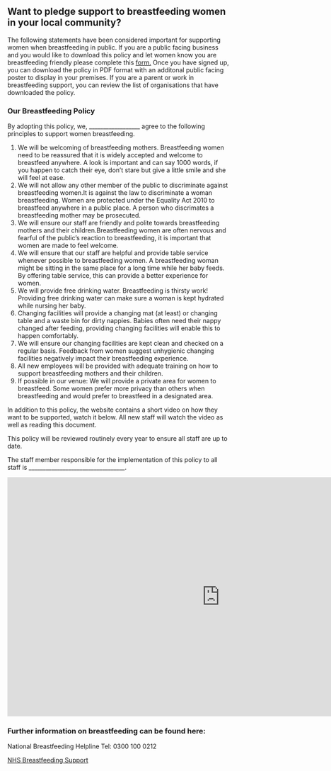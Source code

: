 ## Want to pledge support to breastfeeding women in your local community? 

The following statements have been considered important for supporting women when breastfeeding in public. If you are a public facing business and you would like to download this policy and let women know you are breastfeeding friendly please complete this [form.](https://forms.gle/X2u2upQx652fdqgn7)
Once you have signed up, you can download the policy in PDF format with an additonal public facing poster to display in your premises. 
If you are a parent or work in breastfeeding support, you can review the list of organisations that have downloaded the policy.
### Our Breastfeeding Policy 
By adopting this policy, we, __________________ agree to the following principles to support women breastfeeding.
1. We will be welcoming of  breastfeeding mothers. Breastfeeding women need to be reassured that it is widely accepted and welcome to breastfeed anywhere. A look is important and can say 1000 words, if you happen to catch their eye, don’t stare but give a little smile and she will feel at ease.
2. We will not allow any other member of the public to discriminate against breastfeeding women.It is against the law to discriminate a woman breastfeeding. Women are protected under the Equality Act 2010 to breastfeed anywhere in a public place. A person who discrimates a breastfeeding mother may be prosecuted. 
3. We will ensure our staff are friendly and polite towards breastfeeding mothers and their children.Breastfeeding women are often nervous and fearful of the public’s reaction to breastfeeding, it is important that women are made to feel welcome. 
4. We will ensure that our staff are helpful and provide table service whenever possible to breastfeeding women. A breastfeeding woman might be sitting in the same place for a long time while her baby feeds. By offering table service, this can provide a better experience for women.
5. We will provide free drinking water. Breastfeeding is thirsty work! Providing free drinking water can make sure a woman is kept hydrated while nursing her baby. 
6. Changing facilities will provide a changing mat (at least) or changing table and a waste bin for dirty nappies. Babies often need their nappy changed after feeding, providing changing facilities will enable this to happen comfortably.
7. We will ensure our changing facilities are kept clean and checked on a regular basis. Feedback from women suggest unhygienic changing facilities negatively impact their breastfeeding experience.
8. All new employees will be provided with adequate training on how to support breastfeeding mothers and their children.
9. If possible in our venue: We will provide a private area for women to breastfeed.
Some women prefer more privacy than others when breastfeeding and would prefer to breastfeed in a designated area.

In addition to this policy, the website contains a short video on how they want to be supported, watch it below.
All new staff will watch the video as well as reading this document.

This policy will be reviewed routinely every year to ensure all staff are up to date.

The staff member responsible for the implementation of this policy to all staff is __________________________________.

<iframe src="https://spark.adobe.com/video/P7LuopiLrxv5c/embed"  width="960" height="540" frameborder="0" allowfullscreen></iframe>

### Further information on breastfeeding can be found here:

National Breastfeeding Helpline Tel: 0300 100 0212

[NHS Breastfeeding Support](https://www.nhs.uk/conditions/pregnancy-and-baby/breastfeeding-help-support/)
